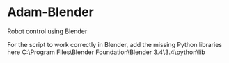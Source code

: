 # Adam-Blender
Robot control using Blender

For the script to work correctly in Blender, add the missing Python libraries here C:\Program Files\Blender Foundation\Blender 3.4\3.4\python\lib
